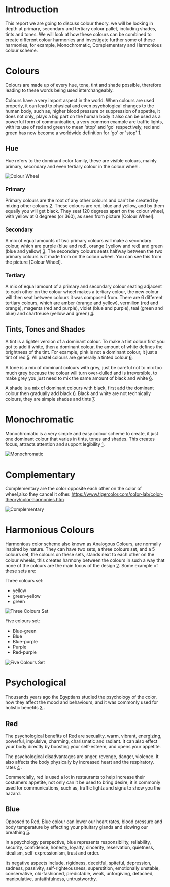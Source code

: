 # Introduction

This report we are going to discuss colour theory. we will be looking in depth at primary, secondary and tertiary colour
pallet, including shades, tints and tones. We will look at how these colours can be combined to create different colour
harmonies and investigate further some of these harmonies, for example, Monochromatic, Complementary and Harmonious
colour scheme.

# Colours

Colours are made up of every hue, tone, tint and shade possible, therefore leading to these words being used
interchangeably.

Colours have a very import aspect in the world. When colours are used properly, it can lead to physical and even
psychological changes to the human body, such as, higher blood pressure or suppression of appetite, it does not only,
plays a big part on the human body it also can be used as a powerful form of communication, a very common example are
traffic lights, with its use of red and green to mean 'stop' and 'go' respectively, red and green has now become a
worldwide definition for 'go' or 'stop' [1](https://www.colormatters.com/).

## Hue

Hue refers to the dominant color family, these are visible colours, mainly primary, secondary and even tertiary colour
in the colour wheel.

![Colour Wheel](../images/colour-wheel.webp)

### Primary

Primary colours are the root of any other colours and can't be created by mixing other colours
[2](https://www.bbc.co.uk/bitesize/guides/z3bqycw/revision/2). These colours are red, blue and yellow, and by them
equally you will get black. They seat 120 degrees apart on the colour wheel, with yellow at 0 degrees (or 360), as seen
from picture [Colour Wheel].

### Secondary

A mix of equal amounts of two primary colours will make a secondary colour, which are purple (blue and red), orange (
yellow and red) and green (blue and yellow) [3](https://www.bbc.co.uk/bitesize/guides/z3bqycw/revision/3). The secondary
colours seats halfway between the two primary colours is it made from on the colour wheel. You can see this from the
picture [Colour Wheel].

### Tertiary

A mix of equal amount of a primary and secondary colour seating adjacent to each other on the colour wheel makes a
tertiary colour, the new colour will then seat between colours it was composed from. There are 6 different tertiary
colours, which are amber (orange and yellow), vermilion (red and orange), magenta (red and purple), violet (blue and
purple), teal (green and blue) and chartreuse (yellow and green)
[4](https://www.bbc.co.uk/bitesize/guides/z3bqycw/revision/4).

## Tints, Tones and Shades

A tint is a lighter version of a dominant colour. To make a tint colour first you got to add it white, then a dominant
colour, the amount of white defines the brightness of the tint. For example, pink is not a dominant colour, it just a
tint of red [5](https://www.bbc.co.uk/bitesize/guides/z3bqycw/revision/9). All pastel colours are generally a tinted
colour [6](https://www.beachpainting.com/blog/color-hue-tint-tone-and-shade/).

A tone is a mix of dominant colours with grey, just be careful not to mix too much grey because the colour will turn
over-dulled and is irreversible, to make grey you just need to mix the same amount of black and white
[6](https://www.beachpainting.com/blog/color-hue-tint-tone-and-shade/).

A shade is a mix of dominant colours with black, first add the dominant colour then gradually add black
[6](https://www.beachpainting.com/blog/color-hue-tint-tone-and-shade/). Black and white are not technically colours,
they are simple shades and tints [7](https://www.adobe.com/uk/creativecloud/design/discover/is-black-a-color.html).

# Monochromatic

Monochromatic is a very simple and easy colour scheme to create, it just one dominant colour that varies in tints, tones
and shades. This creates focus, attracts attention and support
legibility [1](https://en.wikipedia.org/wiki/Color_scheme).

![Monochromatic](../images/monochromatic.png)

# Complementary

Complementary are the color opposite each other on the color of wheel,also they cancel it other.
https://www.tigercolor.com/color-lab/color-theory/color-harmonies.htm

![Complementary](../images/complementary.gif)

# Harmonious Colours

Harmonious color scheme also known as Analogous Colours, are normally inspired by nature. They can have two sets, a
three colours set, and a 5 colours set, the colours on these sets, stands next to each other on the colour wheels, this
creates harmony between the colours in such a way that none of the colours are the main focus of the
design [2](https://www.bbc.co.uk/bitesize/guides/z9bbk2p/revision/6). Some example of these sets are:

Three colours set:

- yellow
- green-yellow
- green

![Three Colours Set](../images/analogous-3-sets.jpg)

Five colours set:

- Blue-green
- Blue
- Blue-purple
- Purple
- Red-purple

![Five Colours Set](../images/analogous-5-sets.jfif)

# Psychological

Thousands years ago the Egyptians studied the psychology of the color, how they affect the mood and behaviours, and it
was commonly used for holistic benefits [3](https://ethos3.com/2014/06/the-history-of-color-psychology/) .

## Red

The psychological benefits of Red are sexuality, warm, vibrant, energizing, powerful, impulsive, charming, charismatic
and radiant. It can also effect your body directly by boosting your self-esteem, and opens your appetite.

The psychological disadvantages are anger, revenge, danger, violence. It also affects the body physically by increased
heart and the respiratory.
rates [4](https://www.empower-yourself-with-color-psychology.com/color-red.html#:~:text=The%20Color%20Red,their%20red%20car)
.

Commercially, red is used a lot in restaurants to help increase their costumers appetite, not only can it be used to
bring desire, it is commonly used for communications, such as, traffic lights and signs to show you the hazard.

## Blue

Opposed to Red, Blue colour can lower our heart rates, blood pressure and body temperature by effecting your pituitary
glands and slowing our breathing [5](https://www.sensationalcolor.com/meaning-of-blue/).

In a psychology perspective, blue represents responsibility, reliability, security, confidence, honesty, loyalty,
sincerity, reservation, quietness, idealism, self-expressionism, trust and order.

Its negative aspects include, rigidness, deceitful, spiteful, depression, sadness, passivity, self-righteousness,
superstition, emotionally unstable, conservative, old-fashioned, predictable, weak, unforgiving, detached, manipulative,
unfaithfulness, untrustworthy.
